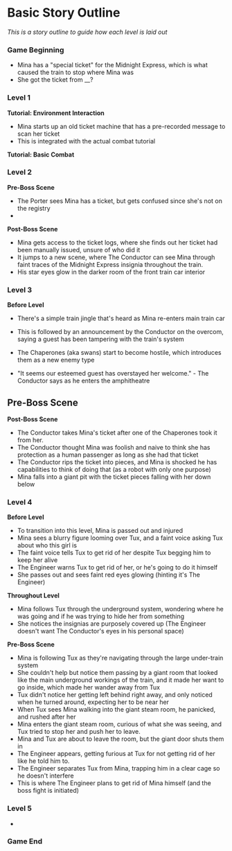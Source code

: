 # Basic Story Outline
*This is a story outline to guide how each level is laid out*

### Game Beginning
- Mina has a "special ticket" for the Midnight Express, which is what caused the train to stop where Mina was
- She got the ticket from __?

### Level 1
**Tutorial: Environment Interaction**
- Mina starts up an old ticket machine that has a pre-recorded message to scan her ticket
- This is integrated with the actual combat tutorial

**Tutorial: Basic Combat**


### Level 2

**Pre-Boss Scene**
- The Porter sees Mina has a ticket, but gets confused since she's not on the registry
- 

**Post-Boss Scene**
- Mina gets access to the ticket logs, where she finds out her ticket had been manually issued, unsure of who did it
- It jumps to a new scene, where The Conductor can see Mina through faint traces of the Midnight Express insignia throughout the train.
- His star eyes glow in the darker room of the front train car interior

### Level 3
**Before Level**
- There's a simple train jingle that's heard as Mina re-enters main train car
- This is followed by an announcement by the Conductor on the overcom, saying a guest has been tampering with the train's system
- The Chaperones (aka swans) start to become hostile, which introduces them as a new enemy type

- "It seems our esteemed guest has overstayed her welcome." - The Conductor says as he enters the amphitheatre

**Pre-Boss Scene**
- 

**Post-Boss Scene**
- The Conductor takes Mina's ticket after one of the Chaperones took it from her.
- The Conductor thought Mina was foolish and naive to think she has protection as a human passenger as long as she had that ticket
- The Conductor rips the ticket into pieces, and Mina is shocked he has capabilities to think of doing that (as a robot with only one purpose)
- Mina falls into a giant pit with the ticket pieces falling with her down below

### Level 4
**Before Level**
- To transition into this level, Mina is passed out and injured
- Mina sees a blurry figure looming over Tux, and a faint voice asking Tux about who this girl is
- The faint voice tells Tux to get rid of her despite Tux begging him to keep her alive
- The Engineer warns Tux to get rid of her, or he's going to do it himself
- She passes out and sees faint red eyes glowing (hinting it's The Engineer)

**Throughout Level**
- Mina follows Tux through the underground system, wondering where he was going and if he was trying to hide her from something
- She notices the insignias are purposely covered up (The Engineer doesn't want The Conductor's eyes in his personal space)

**Pre-Boss Scene**
- Mina is following Tux as they're navigating through the large under-train system
- She couldn't help but notice them passing by a giant room that looked like the main underground workings of the train, and it made her want to go inside, which made her wander away from Tux
- Tux didn't notice her getting left behind right away, and only noticed when he turned around, expecting her to be near her
- When Tux sees Mina walking into the giant steam room, he panicked, and rushed after her
- Mina enters the giant steam room, curious of what she was seeing, and Tux tried to stop her and push her to leave.
- Mina and Tux are about to leave the room, but the giant door shuts them in
- The Engineer appears, getting furious at Tux for not getting rid of her like he told him to.
- The Engineer separates Tux from Mina, trapping him in a clear cage so he doesn't interfere
- This is where The Engineer plans to get rid of Mina himself (and the boss fight is initiated)

### Level 5
- 

### Game End
